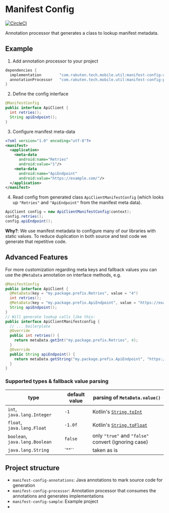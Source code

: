 # Manifest Config
[![CircleCI](https://circleci.com/gh/rakutentech/android-manifest-config/tree/master.svg?style=svg)](https://circleci.com/gh/rakutentech/android-manifest-config/tree/master)

Annotation processor that generates a class to lookup manifest metadata.

## Example
1. Add annotation processor to your project

```groovy
dependencies {
  implementation        "com.rakuten.tech.mobile.util:manifest-config-annotations:$version"
  annotationProcessor   "com.rakuten.tech.mobile.util:manifest-config-processor:$version"
}
```

2. Define the config interface

```java
@ManifestConfig
public interface ApiClient {
  int retries();
  String apiEndpoint();
}
```

3. Configure manifest meta-data

```xml
<?xml version="1.0" encoding="utf-8"?>
<manifest>
  <application>
    <meta-data
      android:name="Retries"
      android:value="1"/>
    <meta-data
      android:name="ApiEndpoint"
      android:value="https://example.com/"/>
  </application>
</manifest>
```

4. Read config from generated class `ApiClientManifestConfig` (which looks up `"Retries"` and `"ApiEndpoint"` from the manifest meta data).

```java
ApiClient config = new ApiClientManifestConfig(context);
config.retries();
config.apiEndpoint();
```

**Why?**: We use manifest metadata to configure many of our libraries with static values. To reduce duplication in both source and test code we generate that repetitive code.

## Advanced Features
For more customization regarding meta keys and fallback values you can use the `@MetaData` annotation on interface methods, e.g.

```java
@ManifestConfig
public interface ApiClient {
  @MetaData(key = "my.package.prefix.Retries", value = "4")
  int retries();
  @MetaData(key = "my.package.prefix.ApiEndpoint", value = "https://example.com")
  String apiEndpoint();
}
// Will generate lookup calls like this:
public interface ApiClientManifestconfig {
  // ... boilerplate
  @Override
  public int retries() {
    return metaData.getInt("my.package.prefix.Retries", 4);
  }
  @Override
  public String apiEndpoint() {
    return metaData.getString("my.package.prefix.ApiEndpoint", "https://example.com");
  }
}
```

### Supported types & fallback value parsing

type                            | default value | parsing of `MetaData.value()`
------------------------------- | ------------- | -----------------------------
`int`, `java.lang.Integer`      | `-1`          | Kotlin's [`String.toInt`](https://kotlinlang.org/api/latest/jvm/stdlib/kotlin.text/to-int.html)
`float`, `java.lang.Float`      | `-1.0f`       | Kotlin's [`String.toFloat`](https://kotlinlang.org/api/latest/jvm/stdlib/kotlin.text/to-float.html)
`boolean`, `java.lang.Boolean`  | `false`       | only `"true"` and `"false"` convert (ignoring case)
`java.lang.String`              | `""``         | taken as is

## Project structure
* `manifest-config-annotations`: Java annotations to mark source code for generation
* `manifest-config-processor`: Annotation processor that consumes the annotations and generates implementations
* `manifest-config-sample`: Example project
* 
